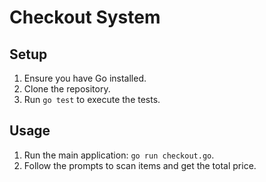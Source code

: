 # Checkout System

## Setup

1. Ensure you have Go installed.
2. Clone the repository.
3. Run `go test` to execute the tests.

## Usage

1. Run the main application: `go run checkout.go`.
2. Follow the prompts to scan items and get the total price.
